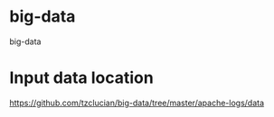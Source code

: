 # big-data
big-data

# Input data location
https://github.com/tzclucian/big-data/tree/master/apache-logs/data
